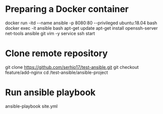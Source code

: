 # Preparing a Docker container
docker run -itd --name ansible -p 8080:80 --privileged ubuntu:18.04 bash
docker exec -it ansible bash
apt-get update
apt-get install openssh-server net-tools ansible git vim -y
service ssh start

# Clone remote repository
git clone https://github.com/serhio17/test-ansible.git
git checkout feature/add-nginx
cd /test-ansible/ansible-project

# Run ansible playbook
ansible-playbook site.yml